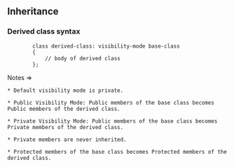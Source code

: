 ## Inheritance

### Derived class syntax

            class derived-class: visibility-mode base-class
            {
                // body of derived class
            };

Notes =>

    * Default visibility mode is private.

    * Public Visibility Mode: Public members of the base class becomes Public members of the derived class.

    * Private Visibility Mode: Public members of the base class becomes Private members of the derived class.

    * Private members are never inherited.

    * Protected members of the base class becomes Protected members of the derived class.
